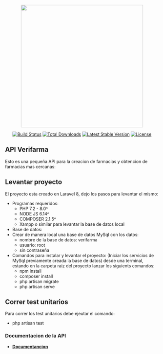 <p align="center"><a href="https://laravel.com" target="_blank"><img src="https://raw.githubusercontent.com/laravel/art/master/logo-lockup/5%20SVG/2%20CMYK/1%20Full%20Color/laravel-logolockup-cmyk-red.svg" width="400"></a></p>

<p align="center">
<a href="https://travis-ci.org/laravel/framework"><img src="https://travis-ci.org/laravel/framework.svg" alt="Build Status"></a>
<a href="https://packagist.org/packages/laravel/framework"><img src="https://img.shields.io/packagist/dt/laravel/framework" alt="Total Downloads"></a>
<a href="https://packagist.org/packages/laravel/framework"><img src="https://img.shields.io/packagist/v/laravel/framework" alt="Latest Stable Version"></a>
<a href="https://packagist.org/packages/laravel/framework"><img src="https://img.shields.io/packagist/l/laravel/framework" alt="License"></a>
</p>

## API Verifarma

Esto es una pequeña API para la creacion de farmacias y obtencion de farmacias mas cercanas:

## Levantar proyecto

El proyecto esta creado en Laravel 8, dejo los pasos para levantar el mismo:
- Programas requeridos:
    - PHP 7.2 - 8.0^
    - NODE JS 6.14^
    - COMPOSER 2.1.5^
    - Xampp o similar para levantar la base de datos local
- Base de datos:
- Crear de manera local una base de datos MySql con los datos: 
    - nombre de la base de datos: verifarma
    - usuario: root
    - sin contraseña
- Comandos para instalar y levantar el proyecto:
    (Iniciar los servicios de MySql previamente creada la base de datos)
    desde una terminal, estando en la carpeta raiz del proyecto lanzar los siguients comandos:
    - npm install
    - composer install
    - php artisan migrate
    - php artisan serve
## Correr test unitarios

Para correr los test unitarios debe ejeutar el comando:
- php artisan test

### Documentacion de la API

- **[Documentancion](https://www.postman.com/solar-astronaut-622463/workspace/emanuel-dos-santos/collection/8675144-9c4a219e-a23d-4d0b-8d17-ef7246f7f5ec)**